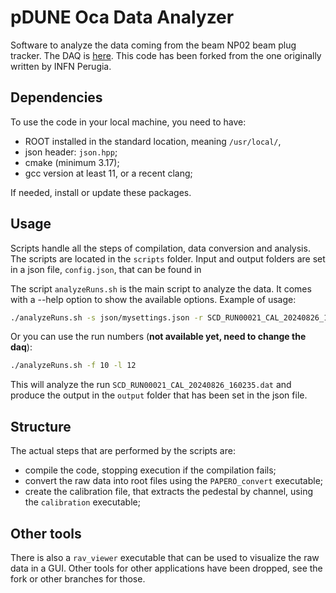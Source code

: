 # pDUNE Oca Data Analyzer

Software to analyze the data coming from the beam NP02 beam plug tracker.
The DAQ is [here](https://github.com/emanuele-villa/oca-pDUNE-DAQ/tree/master).
This code has been forked from the one originally written by INFN Perugia.

## Dependencies

To use the code in your local machine, you need to have:

- ROOT installed in the standard location, meaning `/usr/local/`,
- json header: `json.hpp`;
- cmake (minimum 3.17);
- gcc version at least 11, or a recent clang;

If needed, install or update these packages.

## Usage

Scripts handle all the steps of compilation, data conversion and analysis.
The scripts are located in the `scripts` folder.
Input and output folders are set in a json file, `config.json`, that can be found in 


The script `analyzeRuns.sh` is the main script to analyze the data.
It comes with a --help option to show the available options.
Example of usage:
    
```bash
./analyzeRuns.sh -s json/mysettings.json -r SCD_RUN00021_CAL_20240826_160235.dat 
```

Or you can use the run numbers (**not available yet, need to change the daq**):
        
```bash
./analyzeRuns.sh -f 10 -l 12
```

This will analyze the run `SCD_RUN00021_CAL_20240826_160235.dat` and produce the output in the `output` folder that has been set in the json file.

## Structure

The actual steps that are performed by the scripts are:

- compile the code, stopping execution if the compilation fails;
- convert the raw data into root files using the `PAPERO_convert` executable;
- create the calibration file, that extracts the pedestal by channel, using the `calibration` executable;

## Other tools

There is also a `rav_viewer` executable that can be used to visualize the raw data in a GUI.
Other tools for other applications have been dropped, see the fork or other branches for those.
